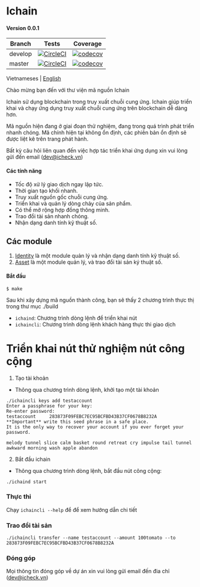 <h1>Ichain </h1>
<h4>Version 0.0.1 </h4>

Branch    | Tests | Coverage
----------|-------|---------
develop   | [![CircleCI](https://circleci.com/gh/icheckteam/ichain/tree/develop.svg?style=shield)](https://circleci.com/gh/icheckteam/ichain/tree/develop) | [![codecov](https://codecov.io/gh/icheckteam/ichain/branch/develop/graph/badge.svg)](https://codecov.io/gh/icheckteam/ichain)
master    | [![CircleCI](https://circleci.com/gh/icheckteam/ichain/tree/master.svg?style=shield)](https://circleci.com/gh/icheckteam/ichain/tree/master) | [![codecov](https://codecov.io/gh/icheckteam/ichain/branch/master/graph/badge.svg)](https://codecov.io/gh/icheckteam/ichain)

Vietnameses | [English](README.md)

Chào mừng bạn đến với thư viện mã nguồn Ichain

Ichain sử dụng blockchain trong truy xuất chuỗi cung ứng. Ichain giúp triển khai và chạy ứng dụng truy xuất chuỗi cung ứng trên blockchain dễ dàng hơn.

Mã nguồn hiện đang ở giai đoạn thử nghiệm, đang trong quá trình phát triển nhanh chóng. Mã chính hiện tại không ổn định, các phiên bản ổn định sẽ được liệt kê trên trang phát hành.

Bất kỳ câu hỏi liên quan đến việc hợp tác triển khai ứng dụng xin vui lòng gửi đến email (dev@icheck.vn)


#### Các tính năng
- Tốc độ xử  lý giao dịch ngay lập tức.
- Thời gian tạo khối nhanh.
- Truy xuất nguồn gốc chuỗi cung ứng.
- Triển khai và quản lý dòng chảy của sản phẩm.
- Có thể mở rộng hợp đồng thông minh.
- Trao đổi tài sản nhanh chóng.
- Nhận dạng danh tính kỹ thuật số.

## Các module

1. [Identity](https://github.com/icheckteam/documentation/blob/master/Identity.md) là một module quản lý và nhận dạng danh tính kỹ thuật số.
2. [Asset](https://github.com/icheckteam/documentation/blob/master/Asset.md) là một module quản lý, và trao đổi tài sản ký thuật số.

#### Bắt đầu

```
$ make
````

Sau khi xây dựng mã nguồn thành công, bạn sẽ thấy 2 chương trình thực thị trong thư mục ./build

- `ichaind`: Chương trình dòng lệnh để triển khai nút
- `ichaincli`: Chương trình dòng lệnh khách hàng thực thi giao dịch 


# Triển khai nút thử nghiệm nút công cộng

1. Tạo tài khoản
- Thông qua chương trình dòng lệnh, khởi tạo một tài khoản
```
./ichaincli keys add testaccount
Enter a passphrase for your key:
Re-enter password:
testaccount     283873F09FEBC7EC95BCFBD43B37CF0678B8232A
**Important** write this seed phrase in a safe place.
It is the only way to recover your account if you ever forget your password.

melody tunnel slice calm basket round retreat cry impulse tail tunnel awkward morning wash apple abandon
```
2. Bắt đầu ichain
- Thông qua chương trình dòng lệnh, bắt đầu nút công cộng:
```
./ichaind start
```

### Thực thi

Chạy `ichaincli --help` để  để xem hướng dẫn chi tiết

### Trao đổi tài sản
```
./ichaincli transfer --name testaccount --amount 100tomato --to 283873F09FEBC7EC95BCFBD43B37CF0678B8232A
```
### Đóng góp
Mọi thông tin đóng góp về dự án xin vui lòng gửi email đến đia chỉ (dev@icheck.vn)
